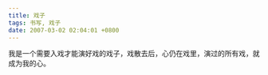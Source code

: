 ```yaml
---
title: 戏子
tags: 书写, 戏子
date: 2007-03-02 02:04:01 +0800
---
```



我是一个需要入戏才能演好戏的戏子，戏散去后，心仍在戏里，演过的所有戏，就成为我的心。

